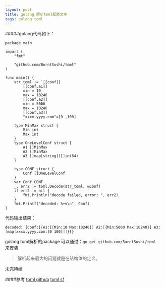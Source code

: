 ```yaml
---
layout: post
title: golang 解析toml配置文件
tags: golang toml
---
```


#####golang代码如下：
```
package main

import (
    "fmt"

    "github.com/BurntSushi/toml"
)

func main() {
    str_toml := `[[conf]]
        [[conf.a1]]
        min = 10
        max = 10240
        [[conf.a2]]
        min = 5000
        max = 10240
        [[conf.a3]]
        "xxxx.yyyy.com"=[0 ,100]
        `
    type MinMax struct {
        Min int
        Max int
    }
    type OneLevelConf struct {
        A1 []MinMax
        A2 []MinMax
        A3 []map[string]([]int64)
    }

    type CONF struct {
        Conf []OneLevelConf
    }
    var Conf CONF
    _, err2 := toml.Decode(str_toml, &Conf)
    if err2 != nil {
        fmt.Println("decode failed, error: ", err2)
    }
    fmt.Printf("decoded: %+v\n", Conf)
}
```

代码输出结果：
```
decoded: {Conf:[{A1:[{Min:10 Max:10240}] A2:[{Min:5000 Max:10240}] A3:[map[xxxx.yyyy.com:[0 100]]]}]} 
```

golang toml解析的package 可以通过：`go get github.com/BurntSushi/toml` 来安装

>解析起来最大的问题就是在结构体的定义。

未完待续

####参考
[toml github](https://github.com/mojombo/toml)
[toml sf ](https://segmentfault.com/a/1190000000477752)

